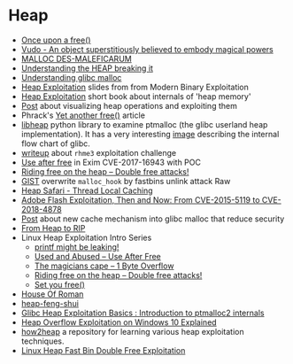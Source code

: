 # Heap 

 - [Once upon a free()](http://phrack.org/issues/57/9.html)
 - [Vudo - An object superstitiously believed to embody magical powers](http://phrack.org/issues/57/8.html)
 - [MALLOC DES-MALEFICARUM](http://phrack.org/issues/66/10.html)
 - [Understanding the HEAP breaking it](https://www.blackhat.com/presentations/bh-usa-07/Ferguson/Whitepaper/bh-usa-07-ferguson-WP.pdf)
 - [Understanding glibc malloc](https://sploitfun.wordpress.com/2015/02/10/understanding-glibc-malloc/)
 - [Heap Exploitation](http://security.cs.rpi.edu/courses/binexp-spring2015/lectures/17/10_lecture.pdf) slides from from Modern Binary Exploitation
 - [Heap Exploitation](https://heap-exploitation.dhavalkapil.com) short book about internals of 'heap memory'
 - [Post](https://wapiflapi.github.io/2015/04/22/single-null-byte-heap-overflow/) about visualizing heap operations and exploiting them
 - Phrack's [Yet another free()](http://phrack.org/issues/66/6.html) article
 - [libheap](https://github.com/cloudburst/libheap) python library to examine ptmalloc (the glibc userland heap implementation). It has a very interesting [image](https://raw.githubusercontent.com/cloudburst/libheap/master/heap.png) describing the internal flow chart of glibc.
 - [writeup](https://0x00sec.org/t/heap-exploitation-abusing-use-after-free/3580) about ``rhme3`` exploitation challenge
 - [Use after free](https://bugs.exim.org/show_bug.cgi?id=2199) in Exim CVE-2017-16943 with POC
 - [Riding free on the heap – Double free attacks!](https://sensepost.com/blog/2017/linux-heap-exploitation-intro-series-riding-free-on-the-heap-double-free-attacks/)
 - [GIST](https://gist.github.com/inaz2/0fbfe243ca9e4b904edad037d0d76697) overwrite ``malloc_hook`` by fastbins unlink attack
Raw
 - [Heap Safari - Thread Local Caching](https://0x00sec.org/t/heap-safari-thread-local-caching/5054)
 - [Adobe Flash Exploitation, Then and Now: From CVE-2015-5119 to CVE-2018-4878](https://www.mdsec.co.uk/2018/02/adobe-flash-exploitation-then-and-now-from-cve-2015-5119-to-cve-2018-4878/)
 - [Post](http://tukan.farm/2017/07/08/tcache/) about new cache mechanism into glibc malloc that reduce security
 - [From Heap to RIP](http://blog.frizn.fr/glibc/glibc-heap-to-rip)
 - Linux Heap Exploitation Intro Series
   - [printf might be leaking!](https://sensepost.com/blog/2017/linux-heap-exploitation-intro-series-bonus-printf-might-be-leaking/)
   - [Used and Abused – Use After Free](https://sensepost.com/blog/2017/linux-heap-exploitation-intro-series-used-and-abused-use-after-free/)
   - [The magicians cape – 1 Byte Overflow](https://sensepost.com/blog/2017/linux-heap-exploitation-intro-series-the-magicians-cape-1-byte-overflow/)
   - [Riding free on the heap – Double free attacks!](https://sensepost.com/blog/2017/linux-heap-exploitation-intro-series-riding-free-on-the-heap-double-free-attacks/)
   - [Set you free()](https://sensepost.com/blog/2018/linux-heap-exploitation-intro-series-set-you-free-part-1/)
 - [House Of Roman](https://gist.github.com/romanking98/9aab2804832c0fb46615f025e8ffb0bc)
 - [heap-feng-shui](http://www.phreedom.org/research/heap-feng-shui/heap-feng-shui.html)
 - [Glibc Heap Exploitation Basics : Introduction to ptmalloc2 internals ](https://blog.k3170makan.com/2018/11/glibc-heap-exploitation-basics.html)
 - [Heap Overflow Exploitation on Windows 10 Explained](https://blog.rapid7.com/2019/06/12/heap-overflow-exploitation-on-windows-10-explained/)
 - [how2heap](https://github.com/shellphish/how2heap) a repository for learning various heap exploitation techniques.
 - [Linux Heap Fast Bin Double Free Exploitation](https://drive.google.com/file/d/1KM0Y1NWckIa3unePqYk5tkZ3FN8icgQW/view)
